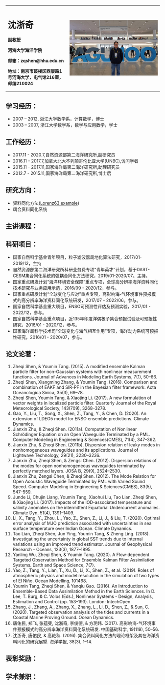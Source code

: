 <table border="0">
  <tr>
    <td width="40%">
      <h1>沈浙奇</h1>
      <p><b>副教授</b></p>
      <p><b>河海大学海洋学院</b></p>
      <p><b>邮箱：zqshen@hhu.edu.cn</b></p>
      <p><b>地址：南京市鼓楼区西康路1号河海大学，电气馆216室，邮编210024</b></p>
    </td>
    <td width="60%">
      <img src="/AGU100.jpg" width="100%">     
    </td>
  </tr>
</table>

## 学习经历：

* 2007 – 2012, 浙江大学数学系，计算数学，博士
* 2003 – 2007, 浙江大学数学系，数学与应用数学，学士

 

 

## 工作经历：

* 2017.11 - 2020.7,自然资源部第二海洋研究所,副研究员
* 2016.11 - 2017.7,加拿大北大不列颠哥伦比亚大学(UNBC),访问学者
* 2015.11 - 2017.11,国家海洋局第二海洋研究所,助理研究员
* 2012.7 - 2015.11,国家海洋局第二海洋研究所,博士后

  

## 研究方向：
* 资料同化方法([Lorenz63 example](/L63model.md))
* 耦合资料同化系统



## 主讲课程：




## 科研项目：
* 国家自然科学基金青年项目，粒子滤波器局地化算法研究，2017/01-2019/12，主持
* 自然资源部第二海洋研究所科研业务费专项“青年英才”计划，基于DART-CESM集合同化系统的强耦合同化方法研究，2019/01-2020/07。主持。
* 国家重点研发计划“海洋环境安全保障”重点专项，全球高分辨率海洋资料同化技术研究与业务应用示范，2016/09 - 2020/12，参与。
* 国家重点研发计划“全球变化与应对”重点专项，高影响海-气环境事件预报模式的高分辨率海洋资料同化系统研发，2017/07 - 2022/06。参与。
* 国家自然科学基金重大项目，ENSO可预测性评估及预测实验，2017/01 - 2022/12，参与。
* 国家自然科学基金重点项目，近135年印度洋偶极子集合预报试验及可预报性研究，2016/01 - 2020/12，参与。
* 国家海洋局科学技术司“全球变化与海气相互作用”专项，海洋动力系统可预报性研究，2016/01 - 2020/07，参与。

  

## 论文论著：

1. Zheqi Shen, & Youmin Tang. (2015). A modified ensemble Kalman particle filter for non-Gaussian systems with nonlinear measurement functions. Journal of Advances in Modeling Earth Systems, 7(1), 50–66.
2. Zheqi Shen, Xiangming Zhang, & Youmin Tang. (2016). Comparison and combination of EAKF and SIR-PF in the Bayesian filter framework. Acta Oceanologica Sinica, 35(3), 69–78. 
3. Zheqi Shen, Youmin Tang, & Xiaojing Li. (2017). A new formulation of vector weights in localized particle filter. Quarterly Journal of the Royal Meteorological Society, 143(709), 3268–3278. 
4. Gao, Y., Liu, T., Song, X., Shen, Z., Tang, Y., & Chen, D. (2020). An extension of LDEO5 model for ENSO ensemble predictions. Climate Dynamics. 
5. Jianxin Zhu, & Zheqi Shen. (2011a). Computation of Nonlinear Schrödinger Equation on an Open Waveguide Terminated by a PML. Computer Modeling in Engineering & Sciences(CMES), 71(4), 347–362.
6. Jianxin Zhu, & Zheqi Shen. (2011b). Dispersion relation of leaky modes in nonhomogeneous waveguides and its applications. Journal of Lightwave Technology, 29(21), 3230–3236.
7. Jianxin Zhu, Zheqi Shen, & Zengsi Chen. (2012). Dispersion relations of the modes for open nonhomogeneous waveguides terminated by perfectly matched layers. JOSA B, 29(9), 2524–2530.
8. Jianxin Zhu, Zengsi Chen, & Zheqi Shen. (2012). The Mode Relation for Open Acoustic Waveguide Terminated by PML with Varied Sound Speed. Computer Modeling in Engineering & Sciences(CMES), 83(5), 547–559.
9. Junde Li, Chujin Liang, Youmin Tang, Xiaohui Liu, Tao Lian, Zheqi Shen, & Xiaojing Li. (2017). Impacts of the IOD-associated temperature and salinity anomalies on the intermittent Equatorial Undercurrent anomalies. Climate Dyn, 51(4), 1391–1409.
10. Li, X., Tang, Y., Zhou, L., Yao, Z., Shen, Z., Li, J., & Liu, T. (2020). Optimal error analysis of MJO prediction associated with uncertainties in sea surface temperature over Indian Ocean. Climate Dynamics.
11. Tao Lian, Zheqi Shen, Jun Ying, Youmin Tang, & Zheng Ling. (2018). Investigating the uncertainty in global SST trends due to internal variations using an improved trend estimator. Journal of Geophysical Research - Oceans, 123(3), 1877–1895.
12. Yanling Wu, Zheqi Shen, & Youmin Tang. (2020). A Flow‐dependent Targeted Observation Method for Ensemble Kalman Filter Assimilation Systems. Earth and Space Science, 7(7). 
13. Yao, Z., Tang, Y., Lian, T., Xu, D., Li, X., Shen, Z., et al. (2019). Roles of atmospheric physics and model resolution in the simulation of two types of El Niño. Ocean Modelling, 101468. 
14. Youmin Tang, Zheqi Shen, & Yanqiu Gao. (2016). An Introduction to Ensemble-Based Data Assimilation Method in the Earth Sciences. In D. Lee, T. Burg, & C. Volos (Eds.), Nonlinear Systems - Design, Analysis, Estimation and Control (pp. 153–193). London: IntechOpen. 
15. Zhang, J., Zhang, A., Zhang, X., Zhang, L., Li, D., Shen, Z., & Sun, C. (2020). Targeted observation analysis of the tides and currents in a Coastal Marine Proving Ground. Ocean Dynamics. 
16. 唐佑民, 郑飞, 张蕴斐, 沈浙奇, 李俊德, & 方玥炜. (2017). 高影响海-气环境事件预报模式的高分辨率海洋资料同化系统研发. 中国基础科学, 19(119), 50–56.
17. 沈浙奇, 唐佑民, & 高艳秋. (2016). 集合资料同化方法的理论框架及其在海洋资料同化的研究展望. 海洋学报, 38(3), 1–14. 


## 表彰奖励：


## 学术兼职：
